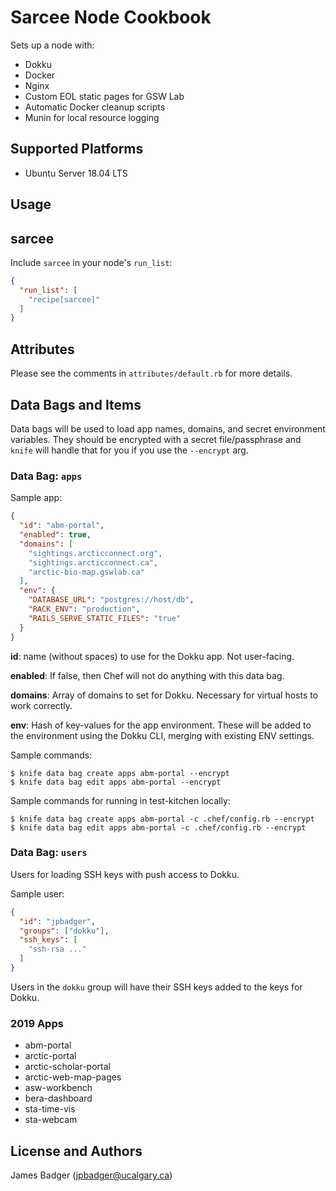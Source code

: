 # Sarcee Node Cookbook

Sets up a node with:

* Dokku
* Docker
* Nginx
* Custom EOL static pages for GSW Lab
* Automatic Docker cleanup scripts
* Munin for local resource logging

## Supported Platforms

* Ubuntu Server 18.04 LTS

## Usage

## sarcee

Include `sarcee` in your node's `run_list`:

```json
{
  "run_list": [
    "recipe[sarcee]"
  ]
}
```

## Attributes

Please see the comments in `attributes/default.rb` for more details.

## Data Bags and Items

Data bags will be used to load app names, domains, and secret environment variables. They should be encrypted with a secret file/passphrase and `knife` will handle that for you if you use the `--encrypt` arg.

### Data Bag: `apps`

Sample app:

```json
{
  "id": "abm-portal",
  "enabled": true,
  "domains": [
    "sightings.arcticconnect.org",
    "sightings.arcticconnect.ca",
    "arctic-bio-map.gswlab.ca"
  ],
  "env": {
    "DATABASE_URL": "postgres://host/db",
    "RACK_ENV": "production",
    "RAILS_SERVE_STATIC_FILES": "true"
  }
}
```

**id**: name (without spaces) to use for the Dokku app. Not user-facing.

**enabled**: If false, then Chef will not do anything with this data bag.

**domains**: Array of domains to set for Dokku. Necessary for virtual hosts to work correctly.

**env**: Hash of key-values for the app environment. These will be added to the environment using the Dokku CLI, merging with existing ENV settings.

Sample commands:

```
$ knife data bag create apps abm-portal --encrypt
$ knife data bag edit apps abm-portal --encrypt
```

Sample commands for running in test-kitchen locally:

```
$ knife data bag create apps abm-portal -c .chef/config.rb --encrypt
$ knife data bag edit apps abm-portal -c .chef/config.rb --encrypt
```

### Data Bag: `users`

Users for loading SSH keys with push access to Dokku.

Sample user:

```json
{
  "id": "jpbadger",
  "groups": ["dokku"],
  "ssh_keys": [
    "ssh-rsa ..."
  ]
}
```

Users in the `dokku` group will have their SSH keys added to the keys for Dokku.

### 2019 Apps

* abm-portal
* arctic-portal
* arctic-scholar-portal
* arctic-web-map-pages
* asw-workbench
* bera-dashboard
* sta-time-vis
* sta-webcam

## License and Authors

James Badger (jpbadger@ucalgary.ca)
